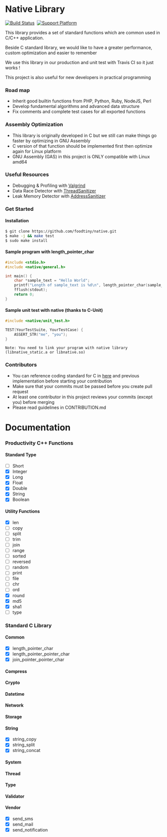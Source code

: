 # Native Library

[![Build Status](https://travis-ci.com/foodtiny/native.svg?token=p64HTBqDyw43Lh5iDLxP&branch=master)](https://travis-ci.com/foodtiny/native)
&nbsp;[![Support Platform](https://img.shields.io/badge/platform-linux%20%7C%20osx-blue.svg)]()

This library provides a set of standard functions which are common used in C/C++ application.

Beside C standard library, we would like to have a greater performance, custom optimization and easier to remember

We use this library in our production and unit test with Travis CI so it just works !

This project is also useful for new developers in practical programming

### Road map
- Inherit good builtin functions from PHP, Python, Ruby, NodeJS, Perl
- Develop fundamental algorithms and advanced data structure
- Fix comments and complete test cases for all exported functions

### Assembly Optimization
- This library is originally developed in C but we still can make things go faster by optimizing in GNU Assembly
- C version of that function should be implemented first then optimize again for Linux platform
- GNU Assembly (GAS) in this project is ONLY compatible with Linux amd64

### Useful Resources
- Debugging & Profiling with [Valgrind](http://valgrind.org/)
- Data Race Detector with [ThreadSanitizer](https://clang.llvm.org/docs/ThreadSanitizer.html)
- Leak Memory Detector with [AddressSanitizer](https://github.com/google/sanitizers/wiki/AddressSanitizer)

### Get Started

#### Installation
```bash
$ git clone https://github.com/foodtiny/native.git
$ make -j && make test
$ sudo make install
```

#### Sample program with length_pointer_char
```c
#include <stdio.h>
#include <native/general.h>

int main() {
    char *sample_text = "Hello World";
    printf("Length of sample_text is %d\n", length_pointer_char(sample_text));
    fflush(stdout);
    return 0;
}
```

#### Sample unit test with native (thanks to C-Unit)
```c
#include <native/unit_test.h>

TEST(YourTestSuite, YourTestCase) {
    ASSERT_STR("me", "you");
}
```
```
Note: You need to link your program with native library (libnative_static.a or libnative.so)
```
### Contributors
- You can reference coding standard for C in [here](https://www.gnu.org/prep/standards/html_node/Writing-C.html) and previous implementation before starting your contribution
- Make sure that your commits must be passed before you create pull request
- At least one contributor in this project reviews your commits (except you) before merging
- Please read guidelines in CONTRIBUTION.md


# Documentation

### Productivity C++ Functions

#### Standard Type
- [ ] Short
- [x] Integer
- [x] Long
- [x] Float
- [x] Double
- [x] String
- [x] Boolean

#### Utility Functions
- [x] len
- [ ] copy
- [ ] split
- [ ] trim
- [ ] join
- [ ] range
- [ ] sorted
- [ ] reversed
- [ ] random
- [ ] print
- [ ] file
- [ ] chr
- [ ] ord
- [x] round
- [x] md5
- [x] sha1
- [ ] type

### Standard C Library
#### Common
- [x] length_pointer_char
- [x] length_pointer_pointer_char
- [x] join_pointer_pointer_char
#### Compress
#### Crypto
#### Datetime
#### Network
#### Storage
#### String
- [x] string_copy
- [x] string_split
- [x] string_concat
#### System
#### Thread
#### Type
#### Validator
#### Vendor
- [x] send_sms
- [x] send_mail
- [x] send_notification
